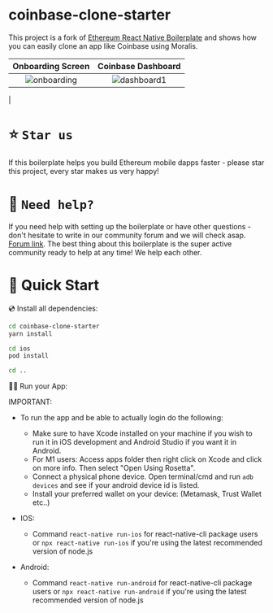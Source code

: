 # coinbase-clone-starter

This project is a fork of [Ethereum React Native Boilerplate](https://github.com/ethereum-boilerplate/ethereum-react-native-boilerplate) and shows how you can easily clone an app like Coinbase using Moralis.

|                                                        Onboarding Screen                                                        |                                              Coinbase Dashboard                                              |
| :--------------------------------------------------------------------------------------------------------------------: | :--------------------------------------------------------------------------------------------------------------------: |
| ![onboarding](https://user-images.githubusercontent.com/61220663/154150168-08ffe0d4-888b-40eb-8c1f-ba97c432ccb4.gif) | ![dashboard1](https://user-images.githubusercontent.com/61220663/154151847-82e84288-05ce-44c2-9fea-9452b2393c0b.gif)
 |


# ⭐️ `Star us`

If this boilerplate helps you build Ethereum mobile dapps faster - please star this project, every star makes us very happy!

# 🤝 `Need help?`

If you need help with setting up the boilerplate or have other questions - don't hesitate to write in our community forum and we will check asap. [Forum link](https://forum.moralis.io/t/ethereum-react-native-boilerplate-questions/4511). The best thing about this boilerplate is the super active community ready to help at any time! We help each other.

# 🚀 Quick Start

💿 Install all dependencies:

```sh
cd coinbase-clone-starter
yarn install

cd ios
pod install

cd ..
```

🚴‍♂️ Run your App:

IMPORTANT:

- To run the app and be able to actually login do the following:

  - Make sure to have Xcode installed on your machine if you wish to run it in iOS development and Android Studio if you want it in Android.
  - For M1 users: Access apps folder then right click on Xcode and click on more info. Then select "Open Using Rosetta".
  - Connect a physical phone device. Open terminal/cmd and run `adb devices` and see if your android device id is listed.
  - Install your preferred wallet on your device: (Metamask, Trust Wallet etc..)

- IOS:
  - Command 
    `react-native run-ios` for react-native-cli package users or 
    `npx react-native run-ios` if you're using the latest recommended version of node.js
- Android:
  - Command 
    `react-native run-android` for react-native-cli package users or 
    `npx react-native run-android` if you're using the latest recommended version of node.js
